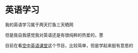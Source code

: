 # 英语学习

我的英语学习属于两天打鱼三天晒网

但是我自我感觉我对英语还是有很纯粹的热爱的，蒽

目前在看[空中英语课堂](https://www.bilibili.com/video/BV1Y7411n7iM)这个节目，比较简单，但是学起来挺有意思的
